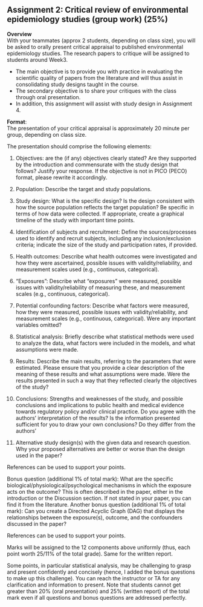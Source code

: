 ## Assignment 2: Critical review of environmental epidemiology studies (group work) (25%)
**Overview**  
With your teammates (approx 2 students, depending on class size), you will be asked to orally present critical appraisal to published environmental epidemiology studies. The research papers to critique will be assigned to students around Week3. 

 - The main objective is to provide you with practice in evaluating the scientific quality of papers from the literature and will thus assist in consolidating study designs taught in the course.    
- The secondary objective is to share your critiques with the class through oral presentation.     
- In addition, this assignment will assist with study design in Assignment 4.   

**Format**:   
  The presentation of your critical appraisal is approximately 20 minute per group, depending on class size.  

The presentation should comprise the following elements: 

1. Objectives: are the (if any) objectives clearly stated? Are they supported by the introduction and commensurate with the study design that follows? Justify your response. If the 
objective is not in PICO (PECO) format, please rewrite it accordingly.

2. Population: Describe the target and study populations.
 
3. Study design: What is the specific design? Is the design consistent with how the source population reflects the target population? Be specific in terms of how data were collected. If appropriate, create a graphical timeline of the study with important time points.

4. Identification of subjects and recruitment: Define the sources/processes used to identify and recruit subjects, including any inclusion/exclusion criteria; indicate the size of the study and participation rates, if provided.

5. Health outcomes: Describe what health outcomes were investigated and how they were ascertained, possible issues with validity/reliability, and measurement scales used (e.g., continuous, categorical).

6. “Exposures”: Describe what “exposures” were measured, possible issues with validity/reliability of measuring these, and measurement scales (e.g., continuous, categorical).

7. Potential confounding factors: Describe what factors were measured, how they were measured, possible issues with validity/reliability, and measurement scales (e.g., continuous, categorical). Were any important variables omitted?

8. Statistical analysis: Briefly describe what statistical methods were used to analyze the data, what factors were included in the models, and what assumptions were made.

9. Results: Describe the main results, referring to the parameters that were estimated. Please ensure that you provide a clear description of the meaning of these results and what assumptions were made. Were the results presented in such a way that they reflected clearly the objectives of the study?

10. Conclusions: Strengths and weaknesses of the study, and possible conclusions and implications to public health and medical evidence towards regulatory policy and/or clinical practice. Do you agree with the authors’ interpretation of the results? Is the information presented sufficient for you to draw your own conclusions? Do they differ from the authors’

11. Alternative study design(s) with the given data and research question. Why your proposed alternatives are better or worse than the design used in the paper? 

References can be used to support your points. 

Bonus question (additional 1% of total mark): What are the specific biological/physiological/psychological mechanisms in which the exposure acts on the outcome? This is often described in the paper, either in the introduction or the Discussion section. If not stated in your paper, you can find it from the literature.
Another bonus question (additional 1% of total mark): Can you create a Directed Acyclic Graph (DAG) that displays the relationships between the exposure(s), outcome, and the confounders discussed in the paper?

References can be used to support your points.

Marks will be assigned to the 12 components above uniformly (thus, each point worth 25/11% of the total grade). Same for the written report.

Some points, in particular statistical analysis, may be challenging to grasp and present confidently and concisely (hence, I added the bonus questions to make up this challenge). You can reach the instructor or TA for any clarification and information to present. Note that students cannot get greater than 20% (oral presentation) and 25% (written report) of the total mark even if all questions and bonus questions are addressed perfectly.


